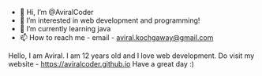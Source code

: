 - 👋 Hi, I’m @AviralCoder
- 👀 I’m interested in web development and programming!
- 🌱 I’m currently learning java
- 📫 How to reach me - email - aviral.kochgaway@gmail.com

Hello, I am Aviral. I am 12 years old and I love web development. Do visit my website - https://aviralcoder.github.io
Have a great day :)
